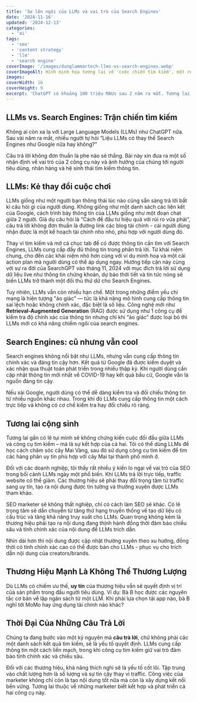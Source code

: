```yaml
---
title: 'Sự lên ngôi của LLMs và vai trò của Search Engines'
date: '2024-11-16'
updated: '2024-12-13'
categories:
  - 'ai'
tags:
  - 'seo'
  - 'content strategy'
  - 'llm'
  - 'search engine'
coverImage: '/images/dunglammartech-llms-vs-search-engines.webp'
coverImageAlt: Hình minh họa tương lai về 'cuộc chiến tìm kiếm', một robot AI phát sáng với mô hình thần kinh ở một bên và biểu tượng tìm kiếm kỹ thuật số ở bên kia, với các dòng năng lượng xanh đỏ va chạm ở trung tâm
images:
coverWidth: 16
coverHeight: 9
excerpt: 'ChatGPT có khoảng 100 triệu MAUs sau 2 năm ra mắt. Tương lai của công cụ tìm kiếm như Google sẽ ra sao? Vai trò của SEO sẽ thay đổi thế nào? Bài này xin đưa ra một số nhận định về vai trò của 2 công cụ này và ảnh hưởng của chúng tới người tiêu dùng, nhãn hàng và hệ sinh thái tìm kiếm thông tin trong thời đại của Large Language Models (LLMs).'
---
```


## LLMs vs. Search Engines: Trận chiến tìm kiếm

Không ai còn xa lạ với Large Language Models (LLMs) như ChatGPT nữa. Sau vài năm ra mắt, nhiều người tự hỏi “Liệu LLMs có thay thế Search Engines như Google nữa hay không?”

Câu trả lời không đơn thuần là phe nào sẽ thắng. Bài này xin đưa ra một số nhận định về vai trò của 2 công cụ này và ảnh hưởng của chúng tới người tiêu dùng, nhãn hàng và hệ sinh thái tìm kiếm thông tin.

## LLMs: Kẻ thay đổi cuộc chơi

LLMs giống như một người bạn thông thái lúc nào cũng sẵn sàng trả lời bất kì câu hỏi gì của người dùng. Không giống như một danh sách các liên kết của Google, cách trình bày thông tin của LLMs giống như một đoạn chat giữa 2 người. Giả dụ câu hỏi là “Cách để đầu tư hiệu quả với rủi ro vừa phải”, câu trả lời không đơn thuần là đường link các blog tài chính - cái người dùng nhận được là một kế hoạch tài chính nho nhỏ, phù hợp với người dùng đó.

Thay vì tìm kiếm và mở cả chục tab để có được thông tin cần tìm với Search Engines, LLMs cung cấp đầy đủ thông tin trong phần trả lời. Từ khái niệm chung, cho đến các khái niệm nhỏ hơn cùng với ví dụ minh hoạ và một cái action plan mà người dùng có thể áp dụng ngay. Hướng tiếp cận này cùng với sự ra đời của SearchGPT vào tháng 11, 2024 với mục đích trả lời sử dụng dữ liệu live như thông tin chứng khoán, dự báo thời tiết và tin tức nóng sẽ biến LLMs trở thành một đối thủ thứ dữ cho Search Engines.

Tuy nhiên, LLMs vẫn còn nhiều hạn chế. Một trong những điểm yếu chí mạng là hiện tượng "ảo giác" — tức là khả năng mô hình cung cấp thông tin sai lệch hoặc không chính xác, đặc biệt là số liệu. Công nghệ mới như **Retrieval-Augmented Generation** (RAG) được sử dụng như 1 công cụ để kiểm tra độ chính xác của thông tin nhưng chỉ khi “ảo giác” được loại bỏ thì LLMs mới có khả năng chiếm ngôi của search engines.

## Search Engines: cũ nhưng vẫn cool

Search engines không nổi bật như LLMs, nhưng vẫn cung cấp thông tin chính xác và đáng tin cậy hơn. Kết quả từ Google đã được kiểm duyệt và xác nhận qua thuật toán phát triển trong nhiều thập kỷ. Khi người dùng cần cập nhật thông tin mới nhất về COVID-19 hay kết quả bầu cử, Google vẫn là nguồn đáng tin cậy.

Nếu xài Google, người dùng có thể dễ dàng kiểm tra và đối chiếu thông tin từ nhiều nguồn khác nhau. Trong khi đó LLMs cung cấp thông tin một cách trực tiếp và không có cơ chế kiểm tra hay đối chiếu rõ ràng.

## Tương lai cộng sinh

Tương lai gần có lẽ tụi mình sẽ không chứng kiến cuộc đối đầu giữa LLMs và công cụ tìm kiếm – mà là sự kết hợp của cả hai. Tôi có thể dùng LLMs để học cách chăm sóc cây Mai Vàng, sau đó sử dụng công cụ tìm kiếm để tìm các hàng phân uy tín phù hợp với cây Mai tại thành phố mình ở.

Đối với các doanh nghiệp, tôi thấy rất nhiều ý kiến lo ngại về vai trò của SEO trong bối cảnh LLMs ngày một phổ biến. Khi LLMs trả lời trực tiếp, traffic website có thể giảm. Các thương hiệu sẽ phải thay đổi trọng tâm từ traffic sang uy tín, tạo ra nội dung được tin tưởng và thường xuyên được LLMs tham khảo.

SEO marketer sẽ không thất nghiệp, chỉ có cách làm SEO sẽ khác. Có lẽ trọng tâm sẽ dần chuyển từ tăng thứ hạng truyền thống về tạo dữ liệu có cấu trúc và tăng khả năng truy xuất cho LLMs. Quan trọng không kém là thương hiệu phải tạo ra nội dung đang thịnh hành đồng thời đảm bảo chiều sâu và tính chính xác của nội dung để LLMs trích dẫn.

Nhìn dài hơn thì nội dung được cập nhật thường xuyên theo xu hướng, đồng thời có tính chính xác cao có thể được bán cho LLMs - phục vụ cho trích dẫn nội dung của creators/brands.

## Thương Hiệu Mạnh Là Không Thể Thương Lượng

Dù LLMs có chiếm ưu thế, **uy tín** của thương hiệu vẫn sẽ quyết định vị trí của sản phẩm trong đầu người tiêu dùng. Ví dụ: Bà B học được các nguyên tắc cơ bản về lập ngân sách từ một LLM. Khi phải lựa chọn tải app nào, bà B nghĩ tới MoMo hay ứng dụng tài chính nào khác?

## Thời Đại Của Những Câu Trả Lời

Chúng ta đang bước vào một kỷ nguyên mà **câu trả lời**, chứ không phải các một danh sách kết quả tìm kiếm, sẽ là yếu tố quyết định. LLMs cung cấp thông tin một cách liền mạch, trong khi công cụ tìm kiếm giữ vai trò đảm bảo tính chính xác và chiều sâu.

Đối với các thương hiệu, khả năng thích nghi sẽ là yếu tố cốt lõi. Tập trung vào chất lượng hơn là số lượng và sự tin cậy thay vì traffic. Công việc của marketer không chỉ còn là tạo nội dung tốt nữa mà còn là xây dựng kết nối bền vững. Tương lai thuộc về những marketer biết kết hợp và phát triển cả hai công cụ này.
